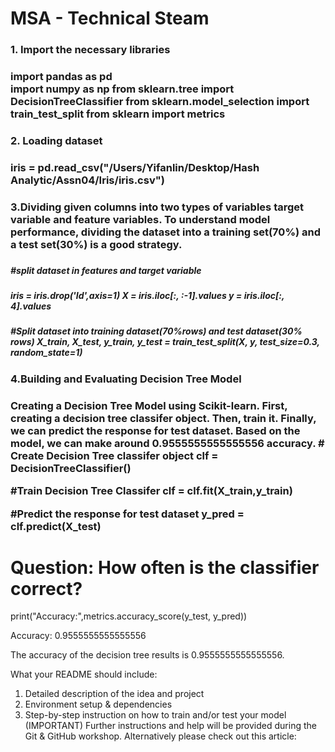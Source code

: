 # MSA - Technical Steam

<h3> 1. Import the necessary libraries<h3/>
<div>	import pandas as pd </div>	
import numpy as np
from sklearn.tree import DecisionTreeClassifier  
from sklearn.model_selection import train_test_split 
from sklearn import metrics 
	
<h3>2. Loading dataset <h3/>
iris = pd.read_csv("/Users/Yifanlin/Desktop/Hash Analytic/Assn04/Iris/iris.csv")

<h3>3.Dividing given columns into two types of variables target variable and feature variables. To understand model performance, dividing the dataset into a training set(70%) and a test set(30%) is a good strategy. <h3/>
<h5> #split dataset in features and target variable <h5>
<h5> iris = iris.drop('Id',axis=1)
X = iris.iloc[:, :-1].values
y = iris.iloc[:, 4].values <h5>

#Split dataset into training dataset(70%rows) and test dataset(30% rows)
X_train, X_test, y_train, y_test = train_test_split(X, y, test_size=0.3, random_state=1)

<h3>4.Building  and Evaluating Decision Tree Model<h3/>
Creating a Decision Tree Model using Scikit-learn. First, creating a decision tree classifer object. Then, train it. Finally, we can predict the response for test dataset. Based on the model, we can make around 0.9555555555555556 accuracy.
# Create Decision Tree classifer object
clf = DecisionTreeClassifier()

#Train Decision Tree Classifer
clf = clf.fit(X_train,y_train)

#Predict the response for test dataset
y_pred = clf.predict(X_test)

# Question: How often is the classifier correct?
print("Accuracy:",metrics.accuracy_score(y_test, y_pred))

Accuracy: 0.9555555555555556
	
The accuracy of the decision tree results is 0.9555555555555556.


What your README should include: 
1.	Detailed description of the idea and project
2.	Environment setup & dependencies 
3.	Step-by-step instruction on how to train and/or test your model (IMPORTANT) 
Further instructions and help will be provided during the Git & GitHub workshop. 
Alternatively please check out this article: 

